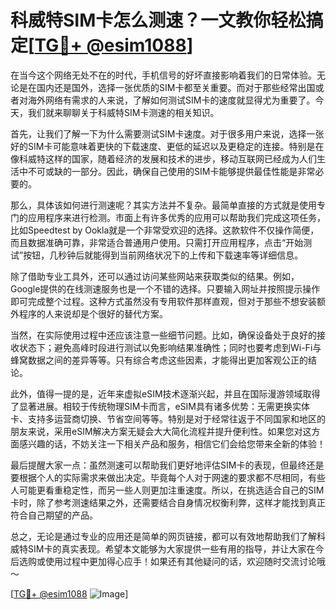 # 科威特SIM卡怎么测速？一文教你轻松搞定[[TG💪+ @esim1088](https://t.me/s/esim1088)]

在当今这个网络无处不在的时代，手机信号的好坏直接影响着我们的日常体验。无论是在国内还是国外，选择一张优质的SIM卡都至关重要。而对于那些经常出国或者对海外网络有需求的人来说，了解如何测试SIM卡的速度就显得尤为重要了。今天，我们就来聊聊关于科威特SIM卡测速的相关知识。

首先，让我们了解一下为什么需要测试SIM卡速度。对于很多用户来说，选择一张好的SIM卡可能意味着更快的下载速度、更低的延迟以及更稳定的连接。特别是在像科威特这样的国家，随着经济的发展和技术的进步，移动互联网已经成为人们生活中不可或缺的一部分。因此，确保自己使用的SIM卡能够提供最佳性能是非常必要的。

那么，具体该如何进行测速呢？其实方法并不复杂。最简单直接的方式就是使用专门的应用程序来进行检测。市面上有许多优秀的应用可以帮助我们完成这项任务，比如Speedtest by Ookla就是一个非常受欢迎的选择。这款软件不仅操作简便，而且数据准确可靠，非常适合普通用户使用。只需打开应用程序，点击“开始测试”按钮，几秒钟后就能得到当前网络状况下的上传和下载速率等详细信息。

除了借助专业工具外，还可以通过访问某些网站来获取类似的结果。例如，Google提供的在线测速服务也是一个不错的选择。只要输入网址并按照提示操作即可完成整个过程。这种方式虽然没有专用软件那样直观，但对于那些不想安装额外程序的人来说却是个很好的替代方案。

当然，在实际使用过程中还应该注意一些细节问题。比如，确保设备处于良好的接收状态下；避免高峰时段进行测试以免影响结果准确性；同时也要考虑到Wi-Fi与蜂窝数据之间的差异等等。只有综合考虑这些因素，才能得出更加客观公正的结论。

此外，值得一提的是，近年来虚拟eSIM技术逐渐兴起，并且在国际漫游领域取得了显著进展。相较于传统物理SIM卡而言，eSIM具有诸多优势：无需更换实体卡、支持多运营商切换、节省空间等等。特别是对于经常往返于不同国家和地区的朋友来说，采用eSIM解决方案无疑会大大简化流程并提升便利性。如果您对这方面感兴趣的话，不妨关注一下相关产品和服务，相信它们会给您带来全新的体验！

最后提醒大家一点：虽然测速可以帮助我们更好地评估SIM卡的表现，但最终还是要根据个人的实际需求来做出决定。毕竟每个人对于网速的要求都不尽相同，有些人可能更看重稳定性，而另一些人则更加注重速度。所以，在挑选适合自己的SIM卡时，除了参考测速结果之外，还需要结合自身情况权衡利弊，这样才能找到真正符合自己期望的产品。

总之，无论是通过专业的应用还是简单的网页链接，都可以有效地帮助我们了解科威特SIM卡的真实表现。希望本文能够为大家提供一些有用的指导，并让大家在今后选购或使用过程中更加得心应手！如果还有其他疑问的话，欢迎随时交流讨论哦～

[[TG💪+ @esim1088](https://t.me/s/esim1088) ![Image](https://i.postimg.cc/4NQfJmqS/Snipaste-2025-05-13-00-14-12.png)]